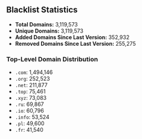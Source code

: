 ## Blacklist Statistics

- **Total Domains:** 3,119,573
- **Unique Domains:** 3,119,573
- **Added Domains Since Last Version:** 352,932
- **Removed Domains Since Last Version:** 255,275

### Top-Level Domain Distribution

-  `.com`: 1,494,146
-  `.org`: 252,523
-  `.net`: 211,877
-  `.top`: 75,461
-  `.xyz`: 73,083
-  `.ru`: 69,867
-  `.io`: 60,796
-  `.info`: 53,524
-  `.pl`: 49,600
-  `.fr`: 41,540

